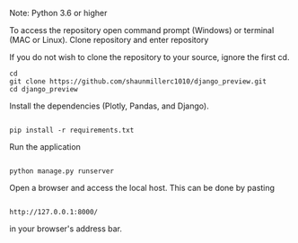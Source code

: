 Note: Python 3.6 or higher

To access the repository open command prompt (Windows) or terminal (MAC or Linux).
Clone repository and enter repository

If you do not wish to clone the repository to your source, ignore the first cd.

```
cd
git clone https://github.com/shaunmillerc1010/django_preview.git
cd django_preview

```

Install the dependencies (Plotly, Pandas, and Django).

```

pip install -r requirements.txt

```

Run the application
```

python manage.py runserver

```

Open a browser and access the local host. This can be done by pasting 

```

http://127.0.0.1:8000/

```

in your browser's address bar.